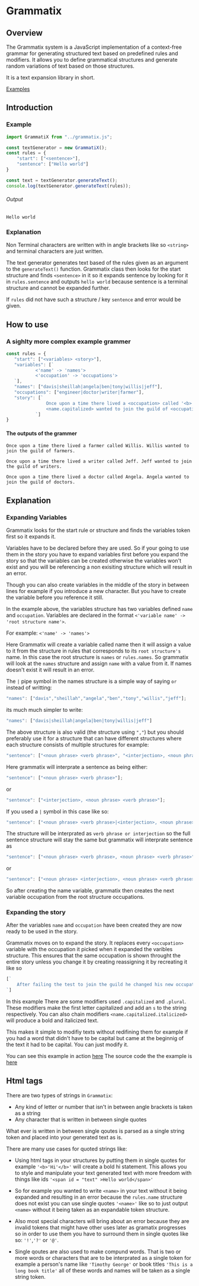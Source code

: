 # Grammatix

## Overview

The Grammatix system is a JavaScript implementation of a context-free grammar for generating structured text based on predefined rules and modifiers. It allows you to define grammatical structures and generate random variations of text based on those structures.

It is a text expansion library in short.

[Examples](https://0m0g1.github.io/grammatix)

## Introduction

### Example

```Javascript
import GrammatiX from "../grammatix.js";

const textGenerator = new GrammatiX();
const rules = {
    "start": ["<sentence>"],
    "sentence": ["Hello world"]
}

const text = textGenerator.generateText();
console.log(textGenerator.generateText(rules));
```
###### Output
```Text
Hello world
```
### Explanation
Non Terminal characters are written with in angle brackets like so `<string>` and terminal characters are just written.

The text generator generates text based of the rules given as an argument to the `generateText()` function.
Grammatix class then looks for the start structure and finds `<sentence>` in it so it expands sentence by looking for it in `rules.sentence` and outputs `hello world` because sentence is a terminal structure and cannot be expanded further.

If `rules` did not have such a structure / key `sentence` and error would be given.

## How to use

### A sighlty more complex example grammer

 ```Javascript
const rules = {
    "start": ["<variables> <story>"],
    "variables": [`
            <'name' -> 'names'>
            <'occupation' -> 'occupations'>
    `],
    "names": ["davis|sheillah|angela|ben|tony|willis|jeff"],
    "occupations": ["engineer|doctor|writer|farmer"],
    "story": [`
                Once upon a time there lived a <occupation> called '<b>'<name.capitalized>'</b>'.
                <name.capitalized> wanted to join the guild of <occupation.plural>.
            `]
}
 ```

 #### The outputs of the grammer
 ```Text
Once upon a time there lived a farmer called Willis. Willis wanted to join the guild of farmers.

Once upon a time there lived a writer called Jeff. Jeff wanted to join the guild of writers.

Once upon a time there lived a doctor called Angela. Angela wanted to join the guild of doctors.
 ```

## Explanation

### Expanding Variables

Grammatix looks for the start rule or structure and finds the variables token first so it expands it.

Variables have to be declared before they are used. So if your going to use them in the story you have to expand variables first before you expand the story so that the variables can be created otherwise the variables won't exist and you will be referencing a non exisiting structure which will result in an error.

Though you can also create variables in the middle of the story in between lines for example if you introduce a new character. But you have to create the variable before you reference it still.

In the example above, the variables structure has two variables defined `name` and `occupation`.
Variables are declared in the format `<'variable name' -> 'root structure name'>`.

For example:
`<'name' -> 'names'>`

Here Grammatix will create a variable called name then it will assign a value to it from the structure in rules
that corresponds to its `root structure's` name. In this case the root structure is `names` or `rules.names`.
So grammatix will look at the `names` structure and assign `name` with a value from it. If names doesn't exist it will result in an error.

The `|` pipe symbol in the names structure is a simple way of saying `or` instead of writting:
```Javascript
"names": ["davis","sheillah","angela","ben","tony","willis","jeff"];
```
its much much simpler to write:
```Javascript
"names": ["davis|sheillah|angela|ben|tony|willis|jeff"]
```

The above structure is also valid (the structure using `","`)  but you should preferably use it for a structure that can have different structures where each structure consists of multiple structures for example:

```Javascript
"sentence": ["<noun phrase> <verb phrase>", "<interjection>, <noun phrase> <verb phrase>"];
```

Here grammatix will interprate a sentence as being either:
```Javascript
"sentence": ["<noun phrase> <verb phrase>"];
```
or
```Javascript
"sentence": ["<interjection>, <noun phrase> <verb phrase>"];
```

If you used a `|` symbol in this case like so:

```Javascript
"sentence": ["<noun phrase> <verb phrase>|<interjection>, <noun phrase> <verb phrase>"];
```

The structure will be interprated as `verb phrase or interjection` so the full sentence structure will stay the same but grammatix will interprate sentence as

```Javascript
"sentence": ["<noun phrase> <verb phrase>, <noun phrase> <verb phrase>"];
```
or 
```Javascript
"sentence": ["<noun phrase> <interjection>, <noun phrase> <verb phrase>"];
```

So after creating the name variable, grammatix then creates the next variable occupation from the root structure occupations.

### Expanding the story

After the variables `name` and `occupation` have been created they are now ready to be used in the story.

Grammatix moves on to expand the story. It replaces every `<occupation>` variable with the occupation it picked when it expanded the varibles structure. This ensures that the same occupation is shown throught the entire story unless you change it by creating reassigning it by recreating it like so 

```Javascript
[`
    After failing the test to join the guild he changed his new occupation to <'occupation' -> 'occupations'> <occupation>.
`]
```

In this example There are some modifiers used `.capitalized` and `.plural`. These modifiers make the first letter capitalized and add an `s` to the string respectively. You can also chain modifiers `<name.capitalized.italicized>` will produce a bold and italicized text. 

This makes it simple to modifiy texts without redifining them for example if you had a word that didn't have to be capital but came at the beginnig of the text it had to be capital. You can just modify it.

You can see this example in action [here](https://studio-0m0g1.github.io/cfg/examples/cfg1/cfg.html)
The source code the the example is [here](https://github.com/studio-0m0g1/cfg/blob/main/examples/cfg1/main.js)

## Html tags

There are two types of strings in `Grammatix`:

- Any kind of letter or number that isn't in between angle brackets is taken as a string
- Any character that is written in between single quotes

What ever is written in between single qoutes is parsed as a single string token and placed into your generated text as is.

There are many use cases for quoted strings like:

- Using html tags in your structures by putting them in single quotes for example `'<b>'Hi'</b>'` will create a bold hi statement. This allows you to style and manipulate your text generated text with more freedom with things like ids `'<span id = "text" >Hello world</span>'`

- So for example you wanted to write `<name>` in your text without it being expanded and resulting in an error because the `rules.name` structure does not exist you can use single quotes `'<name>'` like so to just output `<name>` without it being taken as an expandable token structure.

- Also most special characters will bring about an error because they are invalid tokens that might have other uses later as gramatix progresses so in order to use them you have to surround them in single quotes like so: `'!'`,`'?'` or `'@'`.

- Single qoutes are also used to make compund words. That is two or more words or characters that are to be interprated as a single token for example a person's name like `'Timothy George'` or book titles `'This is a long book title'` all of these words and names will be taken as a single string token.
